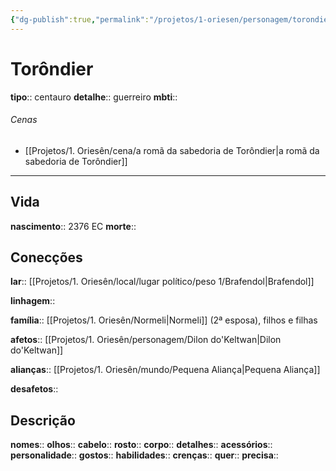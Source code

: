 ```yaml
---
{"dg-publish":true,"permalink":"/projetos/1-oriesen/personagem/torondier/"}
---
```



# Torôndier
**tipo**:: centauro
**detalhe**:: guerreiro
**mbti**:: 

###### Cenas
- [[Projetos/1. Oriesên/cena/a romã da sabedoria de Torôndier|a romã da sabedoria de Torôndier]]



---
## Vida
**nascimento**:: 2376 EC
**morte**:: 


## Conecções
**lar**:: [[Projetos/1. Oriesên/local/lugar político/peso 1/Brafendol|Brafendol]]

**linhagem**:: 

**família**:: [[Projetos/1. Oriesên/Normeli|Normeli]] (2ª esposa), filhos e filhas

**afetos**:: [[Projetos/1. Oriesên/personagem/Dilon do'Keltwan|Dilon do'Keltwan]]

**alianças**:: [[Projetos/1. Oriesên/mundo/Pequena Aliança|Pequena Aliança]]

**desafetos**:: 


## Descrição
**nomes**:: 
**olhos**:: 
**cabelo**:: 
**rosto**:: 
**corpo**:: 
**detalhes**:: 
**acessórios**:: 
**personalidade**:: 
**gostos**:: 
**habilidades**:: 
**crenças**:: 
**quer**:: 
**precisa**:: 